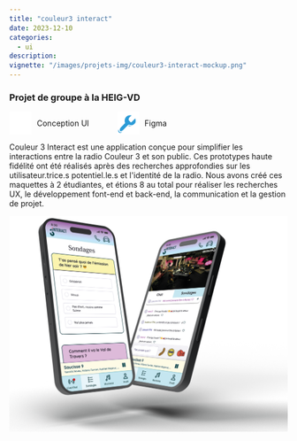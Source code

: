 ```yaml
---
title: "couleur3 interact"
date: 2023-12-10
categories:
  - ui
description: 
vignette: "/images/projets-img/couleur3-interact-mockup.png"
---
```

### Projet de groupe à la HEIG-VD

<div style="display: flex; align-items: center;">
  <div style="display: flex; align-items: center; margin-right: 10%;">
    <img src="/images/icon-categorie.png" alt="icon-categorie" width="40" style="margin-right: 10px;">
    Conception UI   
  </div>
  <div style="display: flex; align-items: center;">
    <img src="/images/icon-outil.png" alt="icon-categorie" width="40" style="margin-right: 10px;">
    Figma
  </div>
</div>

Couleur 3 Interact est une application conçue pour simplifier les interactions entre la radio Couleur 3 et son public. Ces prototypes haute fidélité ont été réalisés après des recherches approfondies sur les utilisateur.trice.s potentiel.le.s et l'identité de la radio. Nous avons créé ces maquettes à 2 étudiantes, et étions 8 au total pour réaliser les recherches UX, le développement font-end et back-end, la communication et la gestion de projet. 


![Couleur3_Mockup](/images/projets-img/couleur3-interact-mockup.png)